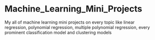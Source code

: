 # Machine_Learning_Mini_Projects
My all of machine learning mini projects on every topic like linear regression, polynomial regression, multiple polynomial regression, every prominent classification model and clustering models
